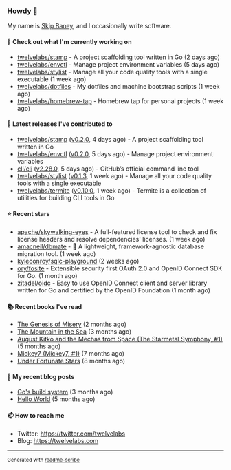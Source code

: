 ### Howdy 👋

My name is [Skip Baney](https://twelvelabs.com), and I occasionally write software.

#### 👷 Check out what I'm currently working on

- [twelvelabs/stamp](https://github.com/twelvelabs/stamp) - A project scaffolding tool written in Go (2 days ago)
- [twelvelabs/envctl](https://github.com/twelvelabs/envctl) - Manage project environment variables (5 days ago)
- [twelvelabs/stylist](https://github.com/twelvelabs/stylist) - Manage all your code quality tools with a single executable (1 week ago)
- [twelvelabs/dotfiles](https://github.com/twelvelabs/dotfiles) - My dotfiles and machine bootstrap scripts  (1 week ago)
- [twelvelabs/homebrew-tap](https://github.com/twelvelabs/homebrew-tap) - Homebrew tap for personal projects (1 week ago)

#### 🔭 Latest releases I've contributed to

- [twelvelabs/stamp](https://github.com/twelvelabs/stamp) ([v0.2.0](https://github.com/twelvelabs/stamp/releases/tag/v0.2.0), 4 days ago) - A project scaffolding tool written in Go
- [twelvelabs/envctl](https://github.com/twelvelabs/envctl) ([v0.2.0](https://github.com/twelvelabs/envctl/releases/tag/v0.2.0), 5 days ago) - Manage project environment variables
- [cli/cli](https://github.com/cli/cli) ([v2.28.0](https://github.com/cli/cli/releases/tag/v2.28.0), 5 days ago) - GitHub’s official command line tool
- [twelvelabs/stylist](https://github.com/twelvelabs/stylist) ([v0.1.3](https://github.com/twelvelabs/stylist/releases/tag/v0.1.3), 1 week ago) - Manage all your code quality tools with a single executable
- [twelvelabs/termite](https://github.com/twelvelabs/termite) ([v0.10.0](https://github.com/twelvelabs/termite/releases/tag/v0.10.0), 1 week ago) - Termite is a collection of utilities for building CLI tools in Go

#### ⭐ Recent stars

- [apache/skywalking-eyes](https://github.com/apache/skywalking-eyes) - A full-featured license tool to check and fix license headers and resolve dependencies&#39; licenses. (1 week ago)
- [amacneil/dbmate](https://github.com/amacneil/dbmate) - :rocket: A lightweight, framework-agnostic database migration tool. (1 week ago)
- [kyleconroy/sqlc-playground](https://github.com/kyleconroy/sqlc-playground) (2 weeks ago)
- [ory/fosite](https://github.com/ory/fosite) - Extensible security first OAuth 2.0 and OpenID Connect SDK for Go. (1 month ago)
- [zitadel/oidc](https://github.com/zitadel/oidc) - Easy to use OpenID Connect client and server library written for Go and certified by the OpenID Foundation (1 month ago)

#### 📚 Recent books I've read

- [The Genesis of Misery](https://www.goodreads.com/review/show/4961676783?utm_medium=api&amp;utm_source=rss) (2 months ago)
- [The Mountain in the Sea](https://www.goodreads.com/review/show/5027288300?utm_medium=api&amp;utm_source=rss) (3 months ago)
- [August Kitko and the Mechas from Space (The Starmetal Symphony, #1)](https://www.goodreads.com/review/show/5100246985?utm_medium=api&amp;utm_source=rss) (5 months ago)
- [Mickey7 (Mickey7, #1)](https://www.goodreads.com/review/show/4962790910?utm_medium=api&amp;utm_source=rss) (7 months ago)
- [Under Fortunate Stars](https://www.goodreads.com/review/show/4813809207?utm_medium=api&amp;utm_source=rss) (8 months ago)

#### 📜 My recent blog posts

- [Go&#39;s build system](https://twelvelabs.com/2023/01/02/go-build-system/) (3 months ago)
- [Hello World](https://twelvelabs.com/2022/11/20/hello-world/) (5 months ago)

#### 📫 How to reach me

- Twitter: <https://twitter.com/twelvelabs>
- Blog: <https://twelvelabs.com>

---

<sup>Generated with [readme-scribe](https://github.com/muesli/readme-scribe)</sup>

